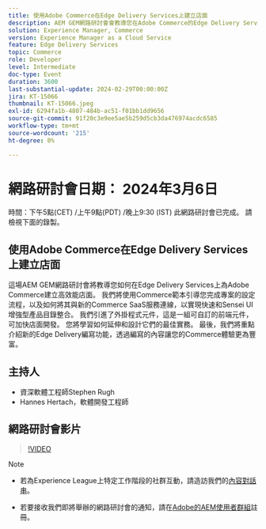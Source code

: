 ```yaml
---
title: 使用Adobe Commerce在Edge Delivery Services上建立店面
description: AEM GEM網路研討會會教導您在Adobe Commerce的Edge Delivery Services上建立高效能店面，內容包括專案設定、Commerce SaaS整合、可自訂的前端元件，以及可增強Commerce體驗的新撰寫功能。
solution: Experience Manager, Commerce
version: Experience Manager as a Cloud Service
feature: Edge Delivery Services
topic: Commerce
role: Developer
level: Intermediate
doc-type: Event
duration: 3600
last-substantial-update: 2024-02-29T00:00:00Z
jira: KT-15066
thumbnail: KT-15066.jpeg
exl-id: 6294fa1b-4807-484b-ac51-f01bb1dd9656
source-git-commit: 91f20c3e9ee5ae5b259d5cb3da476974acdc6585
workflow-type: tm+mt
source-wordcount: '215'
ht-degree: 0%

---
```


# 網路研討會日期： 2024年3月6日

時間：下午5點(CET) /上午9點(PDT) /晚上9:30 (IST)
此網路研討會已完成。 請檢視下面的錄製。

## 使用Adobe Commerce在Edge Delivery Services上建立店面

這場AEM GEM網路研討會將教導您如何在Edge Delivery Services上為Adobe Commerce建立高效能店面。 我們將使用Commerce範本引導您完成專案的設定流程，以及如何將其與新的Commerce SaaS服務連線，以實現快速和Sensei UI增強型產品目錄整合。 我們引進了外掛程式元件，這是一組可自訂的前端元件，可加快店面開發。 您將學習如何延伸和設計它們的最佳實務。 最後，我們將重點介紹新的Edge Delivery編寫功能，透過編寫的內容讓您的Commerce體驗更為豐富。

## 主持人

* 資深軟體工程師Stephen Rugh
* Hannes Hertach，軟體開發工程師

## 網路研討會影片

>[!VIDEO](https://video.tv.adobe.com/v/3427729)

>[!NOTE]
> 
>* 若為Experience League上特定工作階段的社群互動，請造訪我們的[內容對話串](https://adobe.ly/48m4dEm)。
>
>* 若要接收我們即將舉辦的網路研討會的通知，請在[Adobe的AEM使用者群組](https://aem-augs.adobe.com/)註冊。
